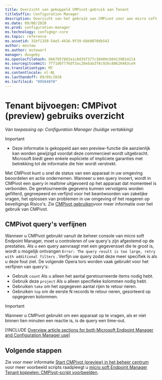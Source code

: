 ```yaml
---
title: Overzicht van gekoppeld CMPivot-gebruik aan Tenant
titleSuffix: Configuration Manager
description: Overzicht van het gebruik van CMPivot voor aan micro soft Endpoint Manager gekoppelde apparaten.
ms.date: 09/08/2020
ms.prod: configuration-manager
ms.technology: configmgr-core
ms.topic: reference
ms.assetid: 31bf1359-54e5-4416-9f39-6bb0070db542
author: mestew
ms.author: mstewart
manager: dougeby
ms.openlocfilehash: 8967957883a1c8d397377c30409cb94139014214
ms.sourcegitcommit: 7f71d6f776df3ac28e5da3f8c926c88626483ce9
ms.translationtype: MT
ms.contentlocale: nl-NL
ms.lasthandoff: 09/09/2020
ms.locfileid: "89564070"
---
```

# <a name="tenant-attach-cmpivot-preview-usage-overview"></a>Tenant bijvoegen: CMPivot (preview) gebruiks overzicht

*Van toepassing op: Configuration Manager (huidige vertakking)*

> [!Important]
> - Deze informatie is gekoppeld aan een preview-functie die aanzienlijk kan worden gewijzigd voordat deze commercieel wordt uitgebracht. Microsoft biedt geen enkele expliciete of impliciete garanties met betrekking tot de informatie die hier wordt verstrekt.

Met CMPivot kunt u snel de status van een apparaat in uw omgeving beoordelen en actie ondernemen. Wanneer u een query invoert, wordt in CMPivot een query in realtime uitgevoerd op het apparaat dat momenteel is verbonden. De geretourneerde gegevens kunnen vervolgens worden gefilterd, gegroepeerd en verfijnd voor het beantwoorden van zakelijke vragen, het oplossen van problemen in uw omgeving of het reageren op beveiligings Risico's. Zie [CMPivot gebruiken](../core/servers/manage/cmpivot.md)voor meer informatie over het gebruik van CMPivot.

## <a name="refine-cmpivot-queries"></a><a name="bkmk_refine"></a> CMPivot query's verfijnen

Wanneer u CMPivot gebruikt vanuit de beheer console van micro soft Endpoint Manager, moet u controleren of uw query's zijn afgestemd op de prestaties. Als u een query aanvraagt met een gegevensset die te groot is, wordt u mogelijk ontvangen `Error: The query result is too large, retry with additional filters` . Verfijn uw query zodat deze meer specifiek is als u deze fout ziet. De volgende Opera tors worden vaak gebruikt voor het verfijnen van query's:

- Gebruik `count` Als u alleen het aantal geretourneerde items nodig hebt.
- Gebruik deze `project` Als u alleen specifieke kolommen nodig hebt.
- Gebruiken `take` om het opgegeven aantal rijen te retour neren.
- Gebruiken `top` om de eerste N records te retour neren, gesorteerd op opgegeven kolommen.

> [!Important]
> Wanneer u CMPivot gebruikt om een apparaat op te vragen, als er niet binnen tien minuten een reactie is, is de query een time-out. <!--7802754-->


[!INCLUDE [Overview article sections for both Microsoft Endpoint Manager and Configuration Manager use](../core/servers/manage/includes/cmpivot-overview-shared.md)]


## <a name="next-steps"></a>Volgende stappen

Zie voor meer informatie [Start CMPivot (preview) in het beheer centrum](cmpivot-start.md) voor meer voorbeeld scripts raadpleegt u [micro soft Endpoint Manager Tenant koppelen: CMPivot-script voorbeelden](cmpivot-samples-attached.md).
